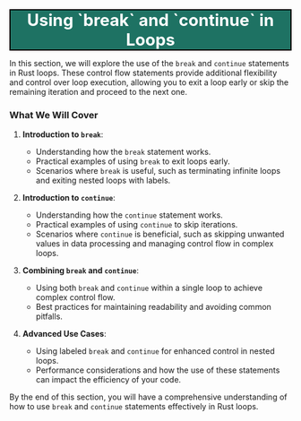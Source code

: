 <div style="text-align:center;font-size:22pt; font-weight:bold;color:white;border:solid black 1.5pt;background-color:#1e7263;">
	Using `break` and `continue` in Loops
</div>

In this section, we will explore the use of the `break` and `continue` statements in Rust loops. These control flow statements provide additional flexibility and control over loop execution, allowing you to exit a loop early or skip the remaining iteration and proceed to the next one.

### What We Will Cover

1. **Introduction to `break`**:
   - Understanding how the `break` statement works.
   - Practical examples of using `break` to exit loops early.
   - Scenarios where `break` is useful, such as terminating infinite loops and exiting nested loops with labels.

2. **Introduction to `continue`**:
   - Understanding how the `continue` statement works.
   - Practical examples of using `continue` to skip iterations.
   - Scenarios where `continue` is beneficial, such as skipping unwanted values in data processing and managing control flow in complex loops.

3. **Combining `break` and `continue`**:
   - Using both `break` and `continue` within a single loop to achieve complex control flow.
   - Best practices for maintaining readability and avoiding common pitfalls.

4. **Advanced Use Cases**:
   - Using labeled `break` and `continue` for enhanced control in nested loops.
   - Performance considerations and how the use of these statements can impact the efficiency of your code.

By the end of this section, you will have a comprehensive understanding of how to use `break` and `continue` statements effectively in Rust loops. 
